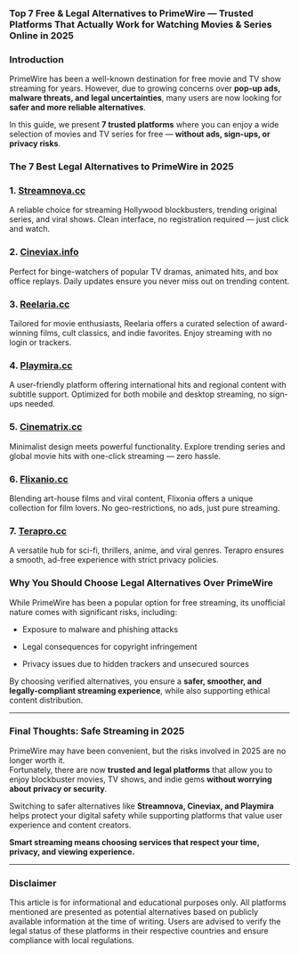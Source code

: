 ### **Top 7 Free & Legal Alternatives to PrimeWire — Trusted Platforms That Actually Work for Watching Movies & Series Online in 2025**

### **Introduction**

PrimeWire has been a well-known destination for free movie and TV show streaming for years. However, due to growing concerns over **pop-up ads, malware threats, and legal uncertainties**, many users are now looking for **safer and more reliable alternatives**.

In this guide, we present **7 trusted platforms** where you can enjoy a wide selection of movies and TV series for free — **without ads, sign-ups, or privacy risks**.


### **The 7 Best Legal Alternatives to PrimeWire in 2025**


### **1. [Streamnova.cc](https://123watchnow.com)**

A reliable choice for streaming Hollywood blockbusters, trending original series, and viral shows. Clean interface, no registration required — just click and watch.

### **2. [Cineviax.info](https://123watchnow.com)**

Perfect for binge-watchers of popular TV dramas, animated hits, and box office replays. Daily updates ensure you never miss out on trending content.

### **3. [Reelaria.cc](https://123watchnow.com)**

Tailored for movie enthusiasts, Reelaria  offers a curated selection of award-winning films, cult classics, and indie favorites. Enjoy streaming with no login or trackers.

### **4. [Playmira.cc](https://123watchnow.com)**

A user-friendly platform offering international hits and regional content with subtitle support. Optimized for both mobile and desktop streaming, no sign-ups needed.

### **5. [Cinematrix.cc](https://123watchnow.com)**

Minimalist design meets powerful functionality. Explore trending series and global movie hits with one-click streaming — zero hassle.

### **6. [Flixanio.cc](https://123watchnow.com)**

Blending art-house films and viral content, Flixonia offers a unique collection for film lovers. No geo-restrictions, no ads, just pure streaming.

### **7. [Terapro.cc](https://123watchnow.com)**

A versatile hub for sci-fi, thrillers, anime, and viral genres. Terapro ensures a smooth, ad-free experience with strict privacy policies.



### **Why You Should Choose Legal Alternatives Over PrimeWire**

While PrimeWire has been a popular option for free streaming, its unofficial nature comes with significant risks, including:

-   Exposure to malware and phishing attacks
    
-   Legal consequences for copyright infringement
    
-   Privacy issues due to hidden trackers and unsecured sources
    

By choosing verified alternatives, you ensure a **safer, smoother, and legally-compliant streaming experience**, while also supporting ethical content distribution.

----------

### **Final Thoughts: Safe Streaming in 2025**

PrimeWire may have been convenient, but the risks involved in 2025 are no longer worth it.  
Fortunately, there are now **trusted and legal platforms** that allow you to enjoy blockbuster movies, TV shows, and indie gems **without worrying about privacy or security**.

Switching to safer alternatives like **Streamnova, Cineviax, and Playmira** helps protect your digital safety while supporting platforms that value user experience and content creators.

**Smart streaming means choosing services that respect your time, privacy, and viewing experience.**

----------

### **Disclaimer**

This article is for informational and educational purposes only. All platforms mentioned are presented as potential alternatives based on publicly available information at the time of writing. Users are advised to verify the legal status of these platforms in their respective countries and ensure compliance with local regulations.
